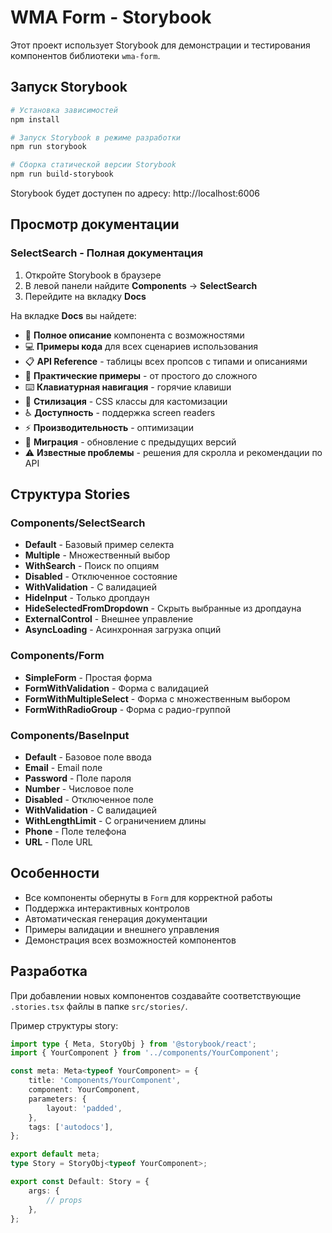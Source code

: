 # WMA Form - Storybook

Этот проект использует Storybook для демонстрации и тестирования компонентов библиотеки `wma-form`.

## Запуск Storybook

```bash
# Установка зависимостей
npm install

# Запуск Storybook в режиме разработки
npm run storybook

# Сборка статической версии Storybook
npm run build-storybook
```

Storybook будет доступен по адресу: http://localhost:6006

## Просмотр документации

### SelectSearch - Полная документация

1. Откройте Storybook в браузере
2. В левой панели найдите **Components** → **SelectSearch**
3. Перейдите на вкладку **Docs**

На вкладке **Docs** вы найдете:

-   📖 **Полное описание** компонента с возможностями
-   💻 **Примеры кода** для всех сценариев использования
-   📋 **API Reference** - таблицы всех пропсов с типами и описаниями
-   🎯 **Практические примеры** - от простого до сложного
-   ⌨️ **Клавиатурная навигация** - горячие клавиши
-   🎨 **Стилизация** - CSS классы для кастомизации
-   ♿ **Доступность** - поддержка screen readers
-   ⚡ **Производительность** - оптимизации
-   🔄 **Миграция** - обновление с предыдущих версий
-   ⚠️ **Известные проблемы** - решения для скролла и рекомендации по API

## Структура Stories

### Components/SelectSearch

-   **Default** - Базовый пример селекта
-   **Multiple** - Множественный выбор
-   **WithSearch** - Поиск по опциям
-   **Disabled** - Отключенное состояние
-   **WithValidation** - С валидацией
-   **HideInput** - Только дропдаун
-   **HideSelectedFromDropdown** - Скрыть выбранные из дропдауна
-   **ExternalControl** - Внешнее управление
-   **AsyncLoading** - Асинхронная загрузка опций

### Components/Form

-   **SimpleForm** - Простая форма
-   **FormWithValidation** - Форма с валидацией
-   **FormWithMultipleSelect** - Форма с множественным выбором
-   **FormWithRadioGroup** - Форма с радио-группой

### Components/BaseInput

-   **Default** - Базовое поле ввода
-   **Email** - Email поле
-   **Password** - Поле пароля
-   **Number** - Числовое поле
-   **Disabled** - Отключенное поле
-   **WithValidation** - С валидацией
-   **WithLengthLimit** - С ограничением длины
-   **Phone** - Поле телефона
-   **URL** - Поле URL

## Особенности

-   Все компоненты обернуты в `Form` для корректной работы
-   Поддержка интерактивных контролов
-   Автоматическая генерация документации
-   Примеры валидации и внешнего управления
-   Демонстрация всех возможностей компонентов

## Разработка

При добавлении новых компонентов создавайте соответствующие `.stories.tsx` файлы в папке `src/stories/`.

Пример структуры story:

```typescript
import type { Meta, StoryObj } from '@storybook/react';
import { YourComponent } from '../components/YourComponent';

const meta: Meta<typeof YourComponent> = {
	title: 'Components/YourComponent',
	component: YourComponent,
	parameters: {
		layout: 'padded',
	},
	tags: ['autodocs'],
};

export default meta;
type Story = StoryObj<typeof YourComponent>;

export const Default: Story = {
	args: {
		// props
	},
};
```
